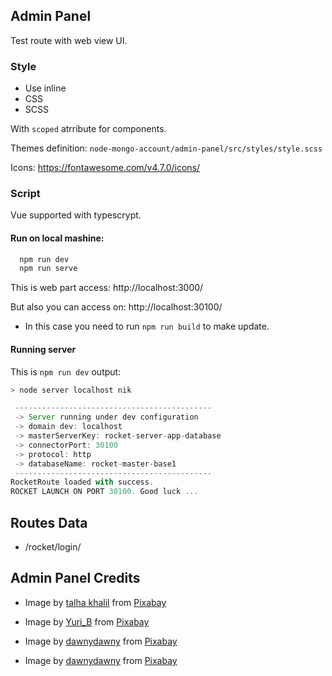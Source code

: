 
## Admin Panel

 Test route with web view UI.

### Style

  - Use inline
  - CSS
  - SCSS

  With `scoped` atrribute for components.

  Themes definition:
  `node-mongo-account/admin-panel/src/styles/style.scss`

  Icons:
  https://fontawesome.com/v4.7.0/icons/

### Script

Vue supported with typescrypt.

#### Run on local mashine:
```js
  npm run dev
  npm run serve
```

This is web part access:
http://localhost:3000/

But also you can access on:
http://localhost:30100/
 - In this case you need to run `npm run build`
   to make update.

#### Running server
This is `npm run dev` output:
```js
> node server localhost nik

 --------------------------------------------
 -> Server running under dev configuration
 -> domain dev: localhost
 -> masterServerKey: rocket-server-app-database
 -> connectorPort: 30100
 -> protocol: http
 -> databaseName: rocket-master-base1
 --------------------------------------------
RocketRoute loaded with success.
ROCKET LAUNCH ON PORT 30100. Good luck ...
```

## Routes Data

 - /rocket/login/
 


## Admin Panel Credits 

 - Image by <a href="https://pixabay.com/users/talhakhalil007-5671515/?utm_source=link-attribution&amp;utm_medium=referral&amp;utm_campaign=image&amp;utm_content=4311575">talha khalil</a> from <a href="https://pixabay.com/?utm_source=link-attribution&amp;utm_medium=referral&amp;utm_campaign=image&amp;utm_content=4311575">Pixabay</a>

 - Image by <a href="https://pixabay.com/users/yuri_b-2216431/?utm_source=link-attribution&amp;utm_medium=referral&amp;utm_campaign=image&amp;utm_content=3262811">Yuri_B</a> from <a href="https://pixabay.com/?utm_source=link-attribution&amp;utm_medium=referral&amp;utm_campaign=image&amp;utm_content=3262811">Pixabay</a>
 
 - Image by <a href="https://pixabay.com/users/dawnydawny-2157612/?utm_source=link-attribution&amp;utm_medium=referral&amp;utm_campaign=image&amp;utm_content=2442125">dawnydawny</a> from <a href="https://pixabay.com/?utm_source=link-attribution&amp;utm_medium=referral&amp;utm_campaign=image&amp;utm_content=2442125">Pixabay</a>

 - Image by <a href="https://pixabay.com/users/dawnydawny-2157612/?utm_source=link-attribution&amp;utm_medium=referral&amp;utm_campaign=image&amp;utm_content=2573307">dawnydawny</a> from <a href="https://pixabay.com/?utm_source=link-attribution&amp;utm_medium=referral&amp;utm_campaign=image&amp;utm_content=2573307">Pixabay</a>